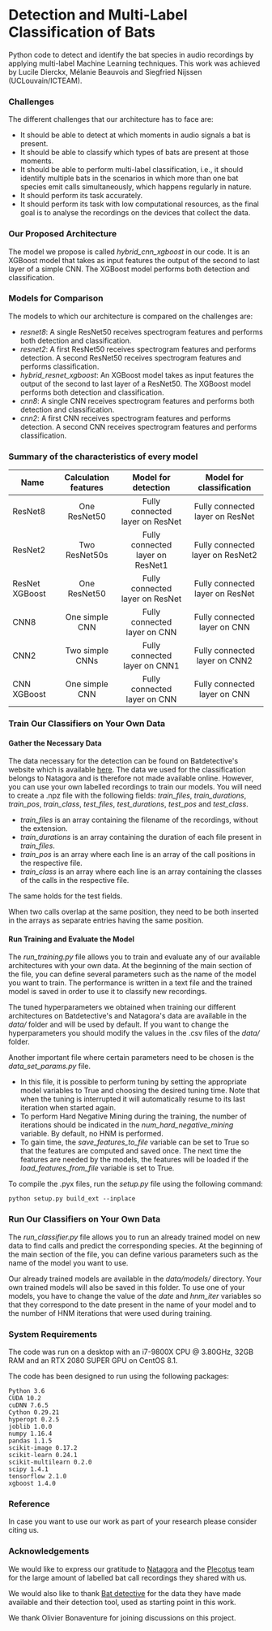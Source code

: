 # Detection and Multi-Label Classification of Bats
Python code to detect and identify the bat species in audio recordings by applying multi-label Machine Learning techniques. 
This work was achieved by Lucile Dierckx, Mélanie Beauvois and Siegfried Nijssen (UCLouvain/ICTEAM).

### Challenges
The different challenges that our architecture has to face are:
- It should be able to detect at which moments in audio signals a bat is present.
- It should be able to classify which types of bats are present at those moments.
- It should be able to perform multi-label classification, i.e., it should identify
multiple bats in the scenarios in which more than one bat species emit calls
simultaneously, which happens regularly in nature.
- It should perform its task accurately.
- It should perform its task with low computational resources, as the final goal
is to analyse the recordings on the devices that collect the data.

### Our Proposed Architecture
The model we propose is called *hybrid_cnn_xgboost* in our code. It is an XGBoost model that takes as input features the output of the second to last layer of a simple CNN. The XGBoost model performs both detection and classification.

### Models for Comparison
The models to which our architecture is compared on the challenges are:
- *resnet8*: A single ResNet50 receives spectrogram features and performs both detection and classification.
- *resnet2*: A first ResNet50 receives spectrogram features and performs detection. A second ResNet50 receives spectrogram features and performs classification.
- *hybrid_resnet_xgboost*: An XGBoost model takes as input features the output of the second to last layer of a ResNet50. The XGBoost model performs both detection and classification.
- *cnn8*: A single CNN receives spectrogram features and performs both detection and classification.
- *cnn2*: A first CNN receives spectrogram features and performs detection. A second CNN receives spectrogram features and performs classification.


### Summary of the characteristics of every model
| Name  | Calculation features | Model for detection | Model for classification |
| ------------- |:-------------:|:-------------:|:-------------:|
| ResNet8      | One ResNet50     | Fully connected layer on ResNet |Fully connected layer on ResNet    |
| ResNet2      | Two ResNet50s     | Fully connected layer on ResNet1     | Fully connected layer on ResNet2    |
| ResNet XGBoost      | One ResNet50     | Fully connected layer on ResNet     | Fully connected layer on ResNet     |
| CNN8      | One simple CNN     | Fully connected layer on CNN |Fully connected layer on CNN    |
| CNN2      | Two simple CNNs     | Fully connected layer on CNN1     | Fully connected layer on CNN2    |
| CNN XGBoost      | One simple CNN     | Fully connected layer on CNN     | Fully connected layer on CNN     |

### Train Our Classifiers on Your Own Data

#### Gather the Necessary Data
The data necessary for the detection can be found on Batdetective's website which is available [here](http://visual.cs.ucl.ac.uk/pubs/batDetective).
The data we used for the classification belongs to Natagora and is therefore not made available online. However, you can use your own labelled recordings to train our models. You will need to create a .npz file with the following fields: *train_files*, *train_durations*, *train_pos*, *train_class*, *test_files*, *test_durations*, *test_pos* and *test_class*.

- *train_files* is an array containing the filename of the recordings, without the extension.
- *train_durations* is an array containing the duration of each file present in *train_files*.
- *train_pos* is an array where each line is an array of the call positions in the respective file.
- *train_class* is an array where each line is an array containing the classes of the calls in the respective file.

The same holds for the test fields.

When two calls overlap at the same position, they need to be both inserted in the arrays as separate entries having the same position.

#### Run Training and Evaluate the Model
The *run_training.py* file allows you to train and evaluate any of our available architectures with your own data.
At the beginning of the main section of the file, you can define several parameters such as the name of the model you want to train.
The performance is written in a text file and the trained model is saved in order to use it to classify new recordings.

The tuned hyperparameters we obtained when training our different architectures on Batdetective's and Natagora's data are available in the *data/* folder and will be used by default. If you want to change the hyperparameters you should modify the values in the .csv files of the *data/* folder.

Another important file where certain parameters need to be chosen is the *data_set_params.py* file.
- In this file, it is possible to perform tuning by setting the appropriate model variables to True and choosing the desired tuning time. Note that when the tuning is interrupted it will automatically resume to its last iteration when started again.
- To perform Hard Negative Mining during the training, the number of iterations should be indicated in the *num_hard_negative_mining* variable. By default, no HNM is performed.
- To gain time, the *save_features_to_file* variable can be set to True so that the features are computed and saved once. The next time the features are needed by the models, the features will be loaded if the *load_features_from_file* variable is set to True.

To compile the .pyx files, run the *setup.py* file using the following command:
```
python setup.py build_ext --inplace
```

### Run Our Classifiers on Your Own Data
The *run_classifier.py* file allows you to run an already trained model on new data to find calls and predict the corresponding species. At the beginning of the main section of the file, you can define various parameters such as the name of the model you want to use.

Our already trained models are available in the *data/models/* directory. Your own trained models will also be saved in this folder. To use one of your models, you have to change the value of the *date* and *hnm_iter* variables so that they correspond to the date present in the name of your model and to the number of HNM iterations that were used during training.


### System Requirements
The code was run on a desktop with an i7-9800X CPU @ 3.80GHz, 32GB RAM and an RTX 2080 SUPER GPU on CentOS 8.1. 

The code has been designed to run using the following packages:

`Python 3.6`  
`CUDA 10.2`  
`cuDNN 7.6.5`  
`Cython 0.29.21`  
`hyperopt 0.2.5`  
`joblib 1.0.0`  
`numpy 1.16.4`  
`pandas 1.1.5`  
`scikit-image 0.17.2`  
`scikit-learn 0.24.1`  
`scikit-multilearn 0.2.0`  
`scipy 1.4.1`  
`tensorflow 2.1.0`  
`xgboost 1.4.0`  

### Reference
In case you want to use our work as part of your research please consider citing us.

### Acknowledgements
We would like to express our gratitude to [Natagora](https://www.natagora.be/) and the [Plecotus](https://plecotus.natagora.be/index.php?id=707) team for the large amount of labelled bat call recordings they shared with us. 

We would also like to thank [Bat detective](http://visual.cs.ucl.ac.uk/pubs/batDetective) for the data they have made available and their detection tool, used as starting point in this work. 

We thank Olivier Bonaventure for joining discussions on this project.